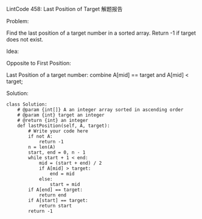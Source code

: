 LintCode 458: Last Position of Target 解题报告

Problem:

Find the last position of a target number in a sorted array. Return -1 if target does not exist.

Idea:

Opposite to First Position:

Last Position of a target number: combine A\[mid\] == target and A\[mid\] &lt; target;

Solution:

```
class Solution:
    # @param {int[]} A an integer array sorted in ascending order
    # @param {int} target an integer
    # @return {int} an integer
    def lastPosition(self, A, target):
        # Write your code here
        if not A:
            return -1
        n = len(A)
        start, end = 0, n - 1
        while start + 1 < end:
            mid = (start + end) / 2
            if A[mid] > target:
                end = mid
            else:
                start = mid
        if A[end] == target:
            return end
        if A[start] == target:
            return start
        return -1
```



